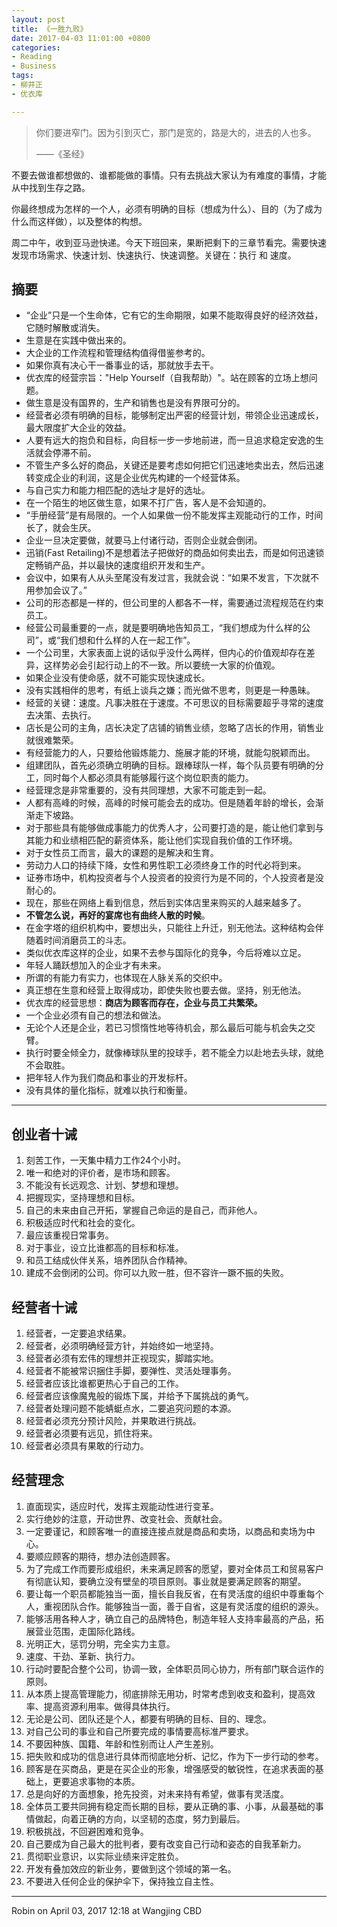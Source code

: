 ```yaml
---
layout: post
title: 《一胜九败》
date: 2017-04-03 11:01:00 +0800
categories:
- Reading
- Business
tags:
- 柳井正
- 优衣库

---
```


<blockquote class="blockquote-center">
<p>你们要进窄门。因为引到灭亡，那门是宽的，路是大的，进去的人也多。</p>
<p>——《圣经》</p>
</blockquote>


不要去做谁都想做的、谁都能做的事情。只有去挑战大家认为有难度的事情，才能从中找到生存之路。

你最终想成为怎样的一个人，必须有明确的目标（想成为什么）、目的（为了成为什么而这样做），以及整体的构想。

周二中午，收到亚马逊快递。今天下班回来，果断把剩下的三章节看完。需要快速发现市场需求、快速计划、快速执行、快速调整。关键在：执行 和 速度。

## 摘要

- “企业”只是一个生命体，它有它的生命期限，如果不能取得良好的经济效益，它随时解散或消失。
- 生意是在实践中做出来的。
- 大企业的工作流程和管理结构值得借鉴参考的。
- 如果你真有决心干一番事业的话，那就放手去干。
- 优衣库的经营宗旨："Help Yourself（自我帮助）"。站在顾客的立场上想问题。
- 做生意是没有国界的，生产和销售也是没有界限可分的。
- 经营者必须有明确的目标，能够制定出严密的经营计划，带领企业迅速成长，最大限度扩大企业的效益。
- 人要有远大的抱负和目标，向目标一步一步地前进，而一旦追求稳定安逸的生活就会停滞不前。
- 不管生产多么好的商品，关键还是要考虑如何把它们迅速地卖出去，然后迅速转变成企业的利润，这是企业优先构建的一个经营体系。
- 与自己实力和能力相匹配的选址才是好的选址。
- 在一个陌生的地区做生意，如果不打广告，客人是不会知道的。
- “手册经营”是有局限的。一个人如果做一份不能发挥主观能动行的工作，时间长了，就会生厌。
- 企业一旦决定要做，就要马上付诸行动，否则企业就会倒闭。
- 迅销(Fast Retailing)不是想着法子把做好的商品如何卖出去，而是如何迅速锁定畅销产品，并以最快的速度组织开发和生产。
- 会议中，如果有人从头至尾没有发过言，我就会说：“如果不发言，下次就不用参加会议了。”
- 公司的形态都是一样的，但公司里的人都各不一样，需要通过流程规范在约束员工。
- 经营公司最重要的一点，就是要明确地告知员工，“我们想成为什么样的公司”，或“我们想和什么样的人在一起工作”。
- 一个公司里，大家表面上说的话似乎没什么两样，但内心的价值观却存在差异，这样势必会引起行动上的不一致。所以要统一大家的价值观。
- 如果企业没有使命感，就不可能实现快速成长。
- 没有实践相伴的思考，有纸上谈兵之嫌；而光做不思考，则更是一种愚昧。
- 经营的关键：速度。凡事决胜在于速度。不可思议的目标需要超乎寻常的速度去决策、去执行。
- 店长是公司的主角，店长决定了店铺的销售业绩，忽略了店长的作用，销售业就很难繁荣。
- 有经营能力的人，只要给他锻炼能力、施展才能的环境，就能勾脱颖而出。
- 组建团队，首先必须确立明确的目标。跟棒球队一样，每个队员要有明确的分工，同时每个人都必须具有能够履行这个岗位职责的能力。
- 经营理念是非常重要的，没有共同理想，大家不可能走到一起。
- 人都有高峰的时候，高峰的时候可能会去的成功。但是随着年龄的增长，会渐渐走下坡路。
- 对于那些具有能够做成事能力的优秀人才，公司要打造的是，能让他们拿到与其能力和业绩相匹配的薪资体系，能让他们实现自我价值的工作环境。
- 对于女性员工而言，最大的课题的是解决和生育。
- 劳动力人口的持续下降，女性和男性职工必须终身工作的时代必将到来。
- 证券市场中，机构投资者与个人投资者的投资行为是不同的，个人投资者是没耐心的。
- 现在，那些在网络上看到信息，然后到实体店里来购买的人越来越多了。
- **不管怎么说，再好的宴席也有曲终人散的时候**。
- 在金字塔的组织机构中，要想出头，只能往上升迁，别无他法。这种结构会伴随着时间消磨员工的斗志。
- 类似优衣库这样的企业，如果不去参与国际化的竞争，今后将难以立足。
- 年轻人踊跃想加入的企业才有未来。
- 所谓的有能力有实力，也体现在人脉关系的交织中。
- 真正想在生意和经营上取得成功，即使失败也要去做。坚持，别无他法。
- 优衣库的经营思想：**商店为顾客而存在，企业与员工共繁荣。**
- 一个企业必须有自己的想法和做法。
- 无论个人还是企业，若已习惯惰性地等待机会，那么最后可能与机会失之交臂。
- 执行时要全倾全力，就像棒球队里的投球手，若不能全力以赴地去头球，就绝不会取胜。
- 把年轻人作为我们商品和事业的开发标杆。
- 没有具体的量化指标，就难以执行和衡量。

----

## 创业者十诫

1. 刻苦工作，一天集中精力工作24个小时。
2. 唯一和绝对的评价者，是市场和顾客。
3. 不能没有长远观念、计划、梦想和理想。
4. 把握现实，坚持理想和目标。
5. 自己的未来由自己开拓，掌握自己命运的是自己，而非他人。
6. 积极适应时代和社会的变化。
7. 最应该重视日常事务。
8. 对于事业，设立比谁都高的目标和标准。
9. 和员工结成伙伴关系，培养团队合作精神。
10. 建成不会倒闭的公司。你可以九败一胜，但不容许一蹶不振的失败。

## 经营者十诫

1. 经营者，一定要追求结果。
2. 经营者，必须明确经营方针，并始终如一地坚持。
3. 经营者必须有宏伟的理想并正视现实，脚踏实地。
4. 经营者不能被常识捆住手脚，要弹性、灵活处理事务。
5. 经营者应该比谁都更热心于自己的工作。
6. 经营者应该像魔鬼般的锻炼下属，并给予下属挑战的勇气。
7. 经营者处理问题不能蜻蜓点水，二要追究问题的本源。
8. 经营者必须充分预计风险，并果敢进行挑战。
9. 经营者必须要有远见，抓住将来。
10. 经营者必须具有果敢的行动力。

## 经营理念

1. 直面现实，适应时代，发挥主观能动性进行变革。
2. 实行绝妙的注意，开动世界、改变社会、贡献社会。
3. 一定要谨记，和顾客唯一的直接连接点就是商品和卖场，以商品和卖场为中心。
4. 要顺应顾客的期待，想办法创造顾客。
5. 为了完成工作而要形成组织，未来满足顾客的愿望，要对全体员工和贸易客户有彻底认知，要确立没有壁垒的项目原则。事业就是要满足顾客的期望。
6. 要让每一个职员都能独当一面，擅长自我反省，在有灵活度的组织中尊重每个人，重视团队合作。能够独当一面，善于自省，这是有灵活度的组织的源头。
7. 能够活用各种人才，确立自己的品牌特色，制造年轻人支持率最高的产品，拓展营业范围，走国际化路线。
8. 光明正大，惩罚分明，完全实力主意。
9. 速度、干劲、革新、执行力。
10. 行动时要配合整个公司，协调一致，全体职员同心协力，所有部门联合运作的原则。
11. 从本质上提高管理能力，彻底排除无用功，时常考虑到收支和盈利，提高效率、提高资源利用率。做得具体执行。
12. 无论是公司、团队还是个人，都要有明确的目标、目的、理念。
13. 对自己公司的事业和自己所要完成的事情要高标准严要求。
14. 不要因种族、国籍、年龄和性别而让人产生差别。
15. 把失败和成功的信息进行具体而彻底地分析、记忆，作为下一步行动的参考。
16. 顾客是在买商品，更是在买企业的形象，增强感受的敏锐性，在追求表面的基础上，更要追求事物的本质。
17. 总是向好的方面想象，抢先投资，对未来持有希望，做事有灵活度。
18. 全体员工要共同拥有稳定而长期的目标，要从正确的事、小事，从最基础的事情做起，向着正确的方向，以坚韧的态度，努力到最后。
19. 积极挑战，不回避困难和竞争。
20. 自己要成为自己最大的批判者，要有改变自己行动和姿态的自我革新力。
21. 贯彻职业意识，以实际业绩来评定胜负。
22. 开发有叠加效应的新业务，要做到这个领域的第一名。
23. 不要进入任何企业的保护伞下，保持独立自主性。

----

Robin on April 03, 2017 12:18 at Wangjing CBD

